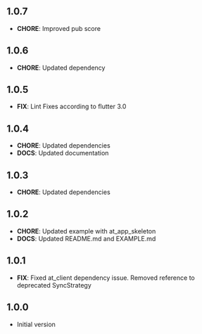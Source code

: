 ## 1.0.7
- **CHORE**: Improved pub score

## 1.0.6
- **CHORE**: Updated dependency

## 1.0.5
- **FIX**: Lint Fixes according to flutter 3.0

## 1.0.4
- **CHORE**: Updated dependencies
- **DOCS**: Updated documentation

## 1.0.3
- **CHORE**: Updated dependencies

## 1.0.2
- **CHORE**: Updated example with at_app_skeleton
- **DOCS**: Updated README.md and EXAMPLE.md

## 1.0.1
- **FIX**: Fixed at_client dependency issue. Removed reference to deprecated SyncStrategy
## 1.0.0
- Initial version
